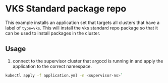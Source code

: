 # VKS Standard package repo


This example installs an application set that targets all clusters that have a label of `type=vks`. This will install the vks standard repo package so that it can be used to install packages in the cluster.


## Usage

1. connect to the supervisor cluster that argocd is running in and apply the application to the correct namespace.

```bash
kubectl apply -f application.yml -n <supervisor-ns>`
```




